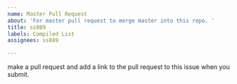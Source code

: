 ```yaml
---
name: Master Pull Request
about: 'For master pull request to merge master into this repo. '
title: ss889
labels: Compiled List
assignees: ss889

---
```


make a pull request and add a link to the pull request to this issue when you submit.
